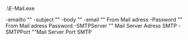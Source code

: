 .\E-Mail.exe 

-emailto "" 
-subject "" 
-body "" 
-email "" From Mail adress
-Password "" From Mail adress Password
-SMTPServer "" Mail Server Adress SMTP
-SMTPPort ""Mail Server Port SMTP
